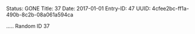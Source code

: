 Status: GONE
Title: 37
Date: 2017-01-01
Entry-ID: 47
UUID: 4cfee2bc-ff1a-490b-8c2b-08a061a594ca

.....
Random ID 37
